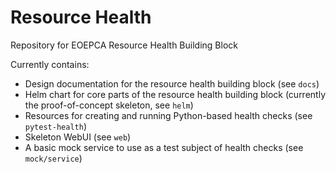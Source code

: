 # Resource Health
Repository for EOEPCA Resource Health Building Block

Currently contains:

- Design documentation for the resource health building block (see `docs`)
- Helm chart for core parts of the resource health building block (currently the proof-of-concept skeleton, see `helm`)
- Resources for creating and running Python-based health checks (see `pytest-health`)
- Skeleton WebUI (see `web`)
- A basic mock service to use as a test subject of health checks (see `mock/service`)